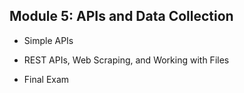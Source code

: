 ## Module 5: APIs and Data Collection

* Simple APIs

* REST APIs, Web Scraping, and Working with Files

* Final Exam
